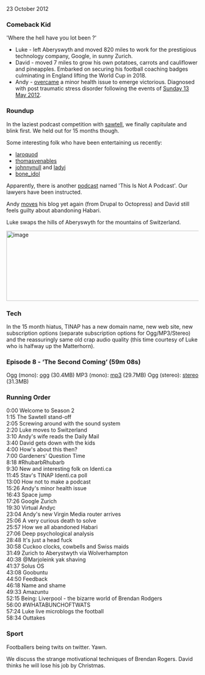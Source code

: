 23 October 2012

### Comeback Kid

'Where the hell have you lot been ?'

- Luke - left Aberyswyth and moved 820 miles to work for the
  prestigious technology company, Google, in sunny Zurich.
- David - moved 7 miles to grow his own potatoes, carrots and
  cauliflower and pineapples. Embarked on securing his football
  coaching badges culminating in England lifting the World Cup in
  2018.
- Andy - [overcame][] a minor health issue to emerge
  victorious. Diagnosed with post traumatic stress disorder following
  the events of [Sunday 13 May 2012][citeh].

[overcame]: http://nbrightside.wordpress.com/
[citeh]: http://www.guardian.co.uk/football/2012/may/13/manchester-city-qpr-premier-league?intcmp=239

### Roundup

In the laziest podcast competition with [sawtell][], we finally
capitulate and blink first. We held out for 15 months though.

[sawtell]: http://www.sawtell.org.au/podcast

Some interesting folk who have been entertaining us recently:

- [laroquod][]
- [thomasvenables][]
- [johnnynull][] and [ladyj][]
- [bone_idol][]

[laroquod]: http://identi.ca/laroquod
[thomasvenables]: http://identi.ca/thomasvenables
[johnnynull]: http://identi.ca/johnnynull
[ladyj]: http://identi.ca/ladyj
[bone_idol]: https://indy.im/boneidol

Apparently, there is another [podcast][] named 'This Is Not A
Podcast'. Our lawyers have been instructed.

[podcast]: http://thisisnotapodcast.podomatic.com/

Andy [moves][] his blog yet again (from Drupal to Octopress) and David
still feels guilty about abandoning Habari.

[moves]: http://www.nbrightside.com/blog/2012/09/17/migration-complete/

Luke swaps the hills of Aberyswyth for the mountains of Switzerland.

<a href="https://picasaweb.google.com/lh/photo/Z7RG2UB9vaxO5wEOeWRt05KI9WeOqPfUAXHyghKXlVM?feat=embedwebsite">
<img src="https://lh4.googleusercontent.com/-pmpG1qYkchg/UIZck5DOFTI/AAAAAAAAB0Q/UwcV4Pht1WY/s640/Luke-Swiss-Panorama.jpg" height="184" width="640" alt="image"></a>

###  Tech

In the 15 month hiatus, TINAP has a new domain name, new web site, new
subscription options (separate subscription options for
Ogg/MP3/Stereo) and the reassuringly same old crap audio quality (this
time courtesy of Luke who is halfway up the Matterhorn).

### Episode 8 - ‘The Second Coming’ (59m 08s)

Ogg (mono): [ogg][] (30.4MB)
MP3 (mono): [mp3][] (29.7MB)
Ogg (stereo): [stereo][] (31.3MB)

[ogg]: http://archive.org/download/TINAP_AUDIO/TINAP8.ogg
[mp3]: http://archive.org/download/TINAP_AUDIO/TINAP8.mp3
[stereo]: http://archive.org/download/TINAP_AUDIO/TINAP8stereo.ogg

### Running Order

0:00 Welcome to Season 2  
1:15 The Sawtell stand-off  
2:05 Screwing around with the sound system  
2:20 Luke moves to Switzerland  
3:10 Andy's wife reads the Daily Mail  
3:40 David gets down with the kids  
4:00 How's about this then?  
7:00 Gardeners' Question Time  
8:18 #RhubarbRhubarb  
9:30 New and interesting folk on Identi.ca  
11:45 Stav's TINAP Identi.ca poll  
13:00 How not to make a podcast  
15:26 Andy's minor health issue  
16:43 Space jump  
17:26 Google Zurich  
19:30 Virtual Andyc  
23:04 Andy's new Virgin Media router arrives  
25:06 A very curious death to solve  
25:57 How we all abandoned Habari  
27:06 Deep psychological analysis  
28:48 It's just a head fuck  
30:58 Cuckoo clocks, cowbells and Swiss maids  
31:49 Zurich to Aberystwyth via Wolverhampton  
40:38 @Marjoleink yak shaving  
41:37 Solus OS  
43:08 Goobuntu  
44:50 Feedback  
46:18 Name and shame  
49:33 Amazuntu  
52:15 Being: Liverpool - the bizarre world of Brendan Rodgers  
56:00 #WHATABUNCHOFTWATS  
57:24 Luke live microblogs the football  
58:34 Outtakes  

### Sport

Footballers being twits on twitter. Yawn.

We discuss the strange motivational techniques of Brendan
Rogers. David thinks he will lose his job by Christmas.
